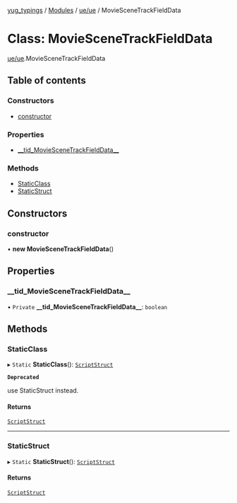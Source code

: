 [yug_typings](../README.md) / [Modules](../modules.md) / [ue/ue](../modules/ue_ue.md) / MovieSceneTrackFieldData

# Class: MovieSceneTrackFieldData

[ue/ue](../modules/ue_ue.md).MovieSceneTrackFieldData

## Table of contents

### Constructors

- [constructor](ue_ue.MovieSceneTrackFieldData.md#constructor)

### Properties

- [\_\_tid\_MovieSceneTrackFieldData\_\_](ue_ue.MovieSceneTrackFieldData.md#__tid_moviescenetrackfielddata__)

### Methods

- [StaticClass](ue_ue.MovieSceneTrackFieldData.md#staticclass)
- [StaticStruct](ue_ue.MovieSceneTrackFieldData.md#staticstruct)

## Constructors

### constructor

• **new MovieSceneTrackFieldData**()

## Properties

### \_\_tid\_MovieSceneTrackFieldData\_\_

• `Private` **\_\_tid\_MovieSceneTrackFieldData\_\_**: `boolean`

## Methods

### StaticClass

▸ `Static` **StaticClass**(): [`ScriptStruct`](ue_ue.ScriptStruct.md)

**`Deprecated`**

use StaticStruct instead.

#### Returns

[`ScriptStruct`](ue_ue.ScriptStruct.md)

___

### StaticStruct

▸ `Static` **StaticStruct**(): [`ScriptStruct`](ue_ue.ScriptStruct.md)

#### Returns

[`ScriptStruct`](ue_ue.ScriptStruct.md)
